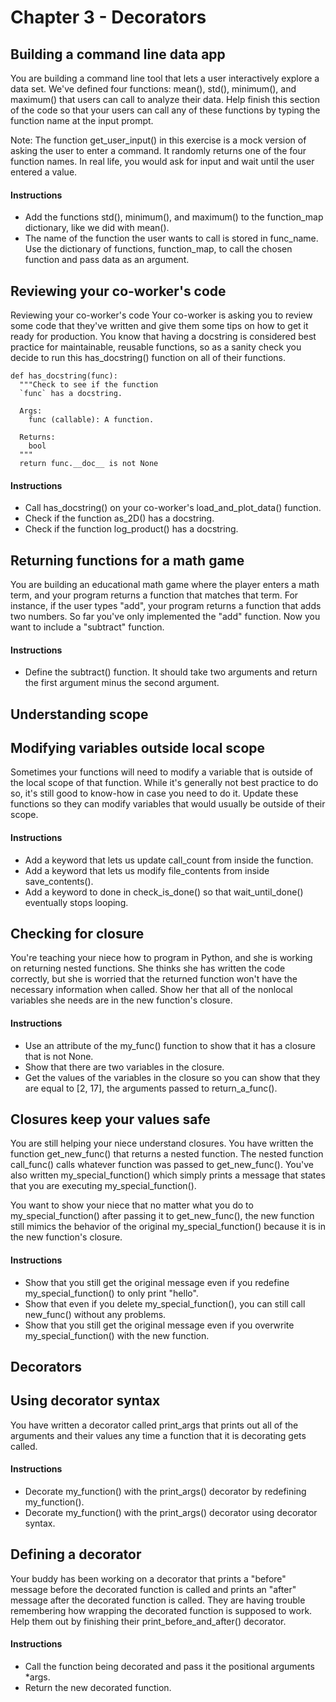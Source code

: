 # Chapter 3 - Decorators


## Building a command line data app
You are building a command line tool that lets a user interactively explore a data set. We've defined four functions: mean(), std(), minimum(), and maximum() that users can call to analyze their data. Help finish this section of the code so that your users can call any of these functions by typing the function name at the input prompt.

Note: The function get_user_input() in this exercise is a mock version of asking the user to enter a command. It randomly returns one of the four function names. In real life, you would ask for input and wait until the user entered a value.
#### Instructions
- Add the functions std(), minimum(), and maximum() to the function_map dictionary, like we did with mean().
- The name of the function the user wants to call is stored in func_name. Use the dictionary of functions, function_map, to call the chosen function and pass data as an argument.

## Reviewing your co-worker's code
Reviewing your co-worker's code
Your co-worker is asking you to review some code that they've written and give them some tips on how to get it ready for production. You know that having a docstring is considered best practice for maintainable, reusable functions, so as a sanity check you decide to run this has_docstring() function on all of their functions.
``````
def has_docstring(func):
  """Check to see if the function 
  `func` has a docstring.

  Args:
    func (callable): A function.

  Returns:
    bool
  """
  return func.__doc__ is not None
``````
#### Instructions
- Call has_docstring() on your co-worker's load_and_plot_data() function.
- Check if the function as_2D() has a docstring.
- Check if the function log_product() has a docstring.

## Returning functions for a math game
You are building an educational math game where the player enters a math term, and your program returns a function that matches that term. For instance, if the user types "add", your program returns a function that adds two numbers. So far you've only implemented the "add" function. Now you want to include a "subtract" function.
#### Instructions
- Define the subtract() function. It should take two arguments and return the first argument minus the second argument.

## Understanding scope


## Modifying variables outside local scope
Sometimes your functions will need to modify a variable that is outside of the local scope of that function. While it's generally not best practice to do so, it's still good to know-how in case you need to do it. Update these functions so they can modify variables that would usually be outside of their scope.
#### Instructions
- Add a keyword that lets us update call_count from inside the function.
- Add a keyword that lets us modify file_contents from inside save_contents().
- Add a keyword to done in check_is_done() so that wait_until_done() eventually stops looping.

## Checking for closure
You're teaching your niece how to program in Python, and she is working on returning nested functions. She thinks she has written the code correctly, but she is worried that the returned function won't have the necessary information when called. Show her that all of the nonlocal variables she needs are in the new function's closure.
#### Instructions
- Use an attribute of the my_func() function to show that it has a closure that is not None.
- Show that there are two variables in the closure.
- Get the values of the variables in the closure so you can show that they are equal to [2, 17], the arguments passed to return_a_func().



## Closures keep your values safe
You are still helping your niece understand closures. You have written the function get_new_func() that returns a nested function. The nested function call_func() calls whatever function was passed to get_new_func(). You've also written my_special_function() which simply prints a message that states that you are executing my_special_function().

You want to show your niece that no matter what you do to my_special_function() after passing it to get_new_func(), the new function still mimics the behavior of the original my_special_function() because it is in the new function's closure.
#### Instructions
- Show that you still get the original message even if you redefine my_special_function() to only print "hello".
- Show that even if you delete my_special_function(), you can still call new_func() without any problems.
- Show that you still get the original message even if you overwrite my_special_function() with the new function.

## Decorators

## Using decorator syntax
You have written a decorator called print_args that prints out all of the arguments and their values any time a function that it is decorating gets called.
#### Instructions
- Decorate my_function() with the print_args() decorator by redefining my_function().
- Decorate my_function() with the print_args() decorator using decorator syntax.

## Defining a decorator
Your buddy has been working on a decorator that prints a "before" message before the decorated function is called and prints an "after" message after the decorated function is called. They are having trouble remembering how wrapping the decorated function is supposed to work. Help them out by finishing their print_before_and_after() decorator.
#### Instructions
- Call the function being decorated and pass it the positional arguments *args.
- Return the new decorated function.
